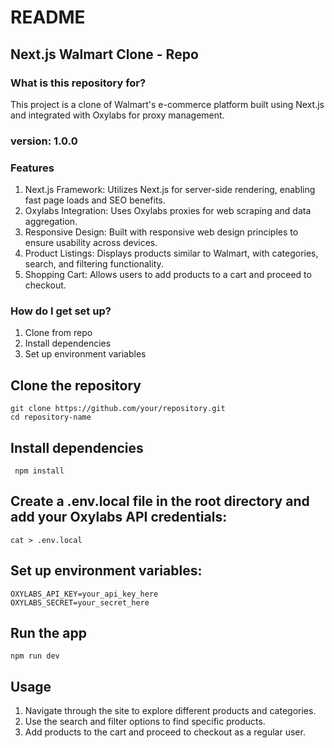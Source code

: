 # README #

## Next.js Walmart Clone - Repo

### What is this repository for? ###

This project is a clone of Walmart's e-commerce platform built using Next.js and integrated with Oxylabs for proxy management.

### version: 1.0.0

### Features 

1. Next.js Framework: Utilizes Next.js for server-side rendering, enabling fast page loads and SEO benefits.
2. Oxylabs Integration: Uses Oxylabs proxies for web scraping and data aggregation.
3. Responsive Design: Built with responsive web design principles to ensure usability across devices.
4. Product Listings: Displays products similar to Walmart, with categories, search, and filtering functionality.
5. Shopping Cart: Allows users to add products to a cart and proceed to checkout.

### How do I get set up? ###

1. Clone from repo 
2. Install dependencies
3. Set up environment variables

## Clone the repository

    git clone https://github.com/your/repository.git
    cd repository-name

## Install dependencies

     npm install

## Create a .env.local file in the root directory and add your Oxylabs API credentials:
    cat > .env.local    

## Set up environment variables:
    OXYLABS_API_KEY=your_api_key_here
    OXYLABS_SECRET=your_secret_here


## Run the app

    npm run dev

## Usage

1. Navigate through the site to explore different products and categories.
2. Use the search and filter options to find specific products.
3. Add products to the cart and proceed to checkout as a regular user.